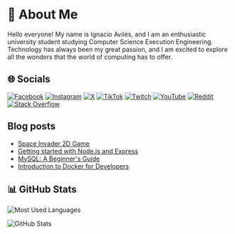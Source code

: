 # 💫 About Me

Hello everyone! My name is Ignacio Avilés, and I am an enthusiastic university student studying Computer Science Execution Engineering. Technology has always been my great passion, and I am excited to explore all the wonders that the world of computing has to offer.

## 🌐 Socials

[![Facebook][Facebook-Account-badge]][Facebook-Account-Link] [![Instagram][Instagram-Account-Badge]][Instagram-Account-Link] [![X][X-Account-Badge]][X-Account-Link] [![TikTok][TikTok-Account-Badge]][TikTok-Account-Link] [![Twitch][Twitch-Account-Badge]][Twitch-Account-Link] [![YouTube][YouTube-Account-Badge]][YouTube-Account-Link] [![Reddit][Reddit-Account-Badge]][Reddit-Account-Link] [![Stack Overflow][StackOverflow-Account-Badge]][StackOverflow-Account-Link]

## Blog posts
<!-- BLOG-POST-LIST:START -->
- [Space Invader 2D Game](https://avilesxd.vercel.app/aliens-invasion)
- [Getting started with Node.js and Express](https://avilesxd.vercel.app/getting-started-with-node-js-and-express)
- [MySQL: A Beginner&#39;s Guide](https://avilesxd.vercel.app/mysql-for-beginner)
- [Introduction to Docker for Developers](https://avilesxd.vercel.app/introduction-to-docker-for-developers)
<!-- BLOG-POST-LIST:END -->

## 📊 GitHub Stats

![Most Used Languages][GitHub-Most-Used-Languages-Link]

![GitHub Stats][GitHub-Stats-Link]

<!-- Badges and links -->
[Facebook-Account-Badge]: https://img.shields.io/badge/Facebook-%231877F2.svg?logo=Facebook&logoColor=white
[Instagram-Account-Badge]: https://img.shields.io/badge/Instagram-%23E4405F.svg?logo=Instagram&logoColor=white
[X-Account-Badge]: https://img.shields.io/twitter/follow/Ignacio27072001
[TikTok-Account-Badge]: https://img.shields.io/badge/TikTok-%23000000.svg?logo=TikTok&logoColor=white
[Twitch-Account-Badge]: https://img.shields.io/badge/Twitch-%239146FF.svg?logo=Twitch&logoColor=white
[YouTube-Account-Badge]: https://img.shields.io/badge/YouTube-%23FF0000.svg?logo=YouTube&logoColor=white
[Reddit-Account-Badge]: https://img.shields.io/badge/Reddit-%23FF4500.svg?logo=Reddit&logoColor=white
[StackOverflow-Account-Badge]: https://img.shields.io/badge/-Stackoverflow-FE7A16?logo=stack-overflow&logoColor=white

[Facebook-Account-Link]: https://facebook.com/ignacio.avilescardenasso "Go to my Facebook account"
[Instagram-Account-Link]: https://instagram.com/avilesxd "Go to my Instagram account"
[X-Account-Link]: https://twitter.com/Ignacio27072001 "Go to my Twitter account"
[TikTok-Account-Link]: https://tiktok.com/@igns27 "Go to my TikTok account"
[Twitch-Account-Link]: https://twitch.tv/chle_igns "Go to my Twitch account"
[YouTube-Account-Link]: https://youtube.com/@igns27 "Go to my YouTube account"
[Reddit-Account-Link]: https://reddit.com/user/avilesxd "Go to my Reddit account"
[StackOverflow-Account-Link]: https://stackoverflow.com/users/22341235 "Go to my StackOverflow account"
[GitHub-Most-Used-Languages-Link]: https://github-readme-stats.vercel.app/api/top-langs/?username=avilesxd&theme=dark&hide_border=false&include_all_commits=false&count_private=false&layout=compact "GitHub Most Used Languages"
[GitHub-Stats-Link]: https://github-readme-stats.vercel.app/api?username=avilesxd&theme=dark&hide_border=false&include_all_commits=false&count_private=false "GitHub Stats"
